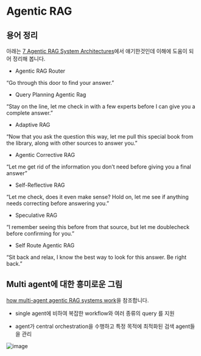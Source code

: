 # Agentic RAG

## 용어 정리

아래는 [7 Agentic RAG System Architectures](https://www.linkedin.com/posts/greg-coquillo_7-agentic-rag-system-architectures-ugcPost-7286098967434534912-F2Ek/?utm_source=share&utm_medium=member_android)에서 얘기한것인데 이해에 도움이 되어 정리해 봅니다.

- Agentic RAG Router

“Go through this door to find your answer.”



- Query Planning Agentic Rag

“Stay on the line, let me check in with a few experts before I can give you a complete answer.”


- Adaptive RAG

“Now that you ask the question this way, let me pull this special book from the library, along with other sources to answer you.”


- Agentic Corrective RAG

“Let me get rid of the information you don’t need before giving you a final answer”

- Self-Reflective RAG

“Let me check, does it even make sense? Hold on, let me see if anything needs correcting before answering you.”

- Speculative RAG

“I remember seeing this before from that source, but let me doublecheck before confirming for you.”

- Self Route Agentic RAG

“Sit back and relax, I know the best way to look for this answer. Be right back.”


## Multi agent에 대한 흥미로운 그림

[how multi-agent agentic RAG systems work](https://www.linkedin.com/posts/pavan-belagatti_lets-understand-how-multi-agent-agentic-activity-7286068649101008896-DmDB/?utm_source=share&utm_medium=member_android)을 참조합니다. 

- single agent에 비하여 복잡한 workflow와 여러 종류의 query 를 지원

- agent가 central orchestration을 수행하고 특정 목적에 최적화된 검색 agent들을 관리



![image](https://github.com/user-attachments/assets/319a13d3-01f6-44c2-92cb-4b11d3bf5c7c)
